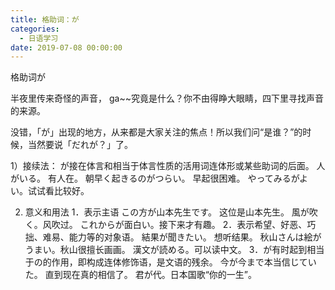 ```yaml
---
title: 格助词：が
categories:
  - 日语学习
date: 2019-07-08 00:00:00
---
```


格助词が

<!-- more -->

半夜里传来奇怪的声音， ga~~究竟是什么？你不由得睁大眼睛，四下里寻找声音的来源。

没错，「が」出现的地方，从来都是大家关注的焦点！所以我们问“是谁？”的时候，当然要说「だれが？」了。

1）接续法：
が接在体言和相当于体言性质的活用词连体形或某些助词的后面。
人がいる。 有人在。
朝早く起きるのがつらい。 早起很困难。
やってみるがよい。试试看比较好。

2) 意义和用法
1．表示主语
この方が山本先生です。 这位是山本先生。
風が吹く。风吹过。
これからが面白い。接下来才有趣。
2．表示希望、好恶、巧拙、难易、能力等的对象语。
結果が聞きたい。 想听结果。
秋山さんは絵がうまい。秋山很擅长画画。
漢文が読める。可以读中文。
3．が有时起到相当于の的作用，即构成连体修饰语，是文语的残余。
今が今まで本当信じていた。 直到现在真的相信了。
君が代。日本国歌“你的一生”。
